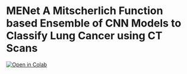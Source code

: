 # MENet A Mitscherlich Function based Ensemble of CNN Models to Classify Lung Cancer using CT Scans

[![Open in Colab](https://colab.research.google.com/assets/colab-badge.svg)](https://colab.research.google.com/github/SuryaMajumder/MENet-A-Mitscherlich-Function-based-Ensemble-of-CNN-Models-to-Classify-Lung-Cancer-using-CT-Scans/blob/main/Fuzzy_ensemble_IQ_OTHNCCD.ipynb)

